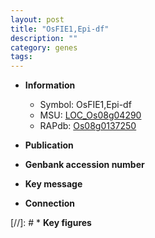 ```yaml
---
layout: post
title: "OsFIE1,Epi-df"
description: ""
category: genes
tags: 
---
```


* **Information**  
    + Symbol: OsFIE1,Epi-df  
    + MSU: [LOC_Os08g04290](http://rice.uga.edu/cgi-bin/ORF_infopage.cgi?orf=LOC_Os08g04290)  
    + RAPdb: [Os08g0137250](http://rapdb.dna.affrc.go.jp/viewer/gbrowse_details/irgsp1?name=Os08g0137250)  

* **Publication**  

* **Genbank accession number**  

* **Key message**  

* **Connection**  

[//]: # * **Key figures**  


